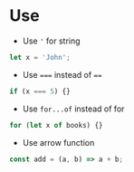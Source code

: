 # Use
- Use `'` for string
```js
let x = 'John';
```
- Use `===` instead of `==`
```js
if (x === 5) {}
```
- Use `for...of` instead of for
```js
for (let x of books) {}
```
- Use arrow function
```js
const add = (a, b) => a + b;
```